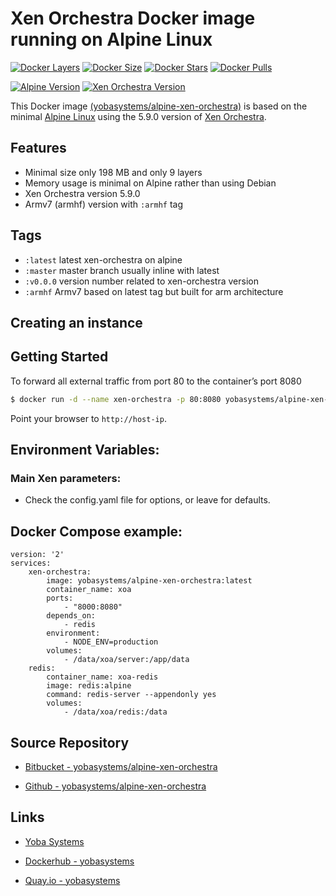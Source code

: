 # Xen Orchestra Docker image running on Alpine Linux

[![Docker Layers](https://img.shields.io/badge/docker%20layers-9-blue.svg?maxAge=2592000?style=flat-square)](https://hub.docker.com/r/yobasystems/alpine-xen-orchestra/) [![Docker Size](https://img.shields.io/badge/docker%20size-198%20MB-blue.svg?maxAge=2592000?style=flat-square)](https://hub.docker.com/r/yobasystems/alpine-xen-orchestra/) [![Docker Stars](https://img.shields.io/docker/stars/yobasystems/alpine-xen-orchestra.svg?maxAge=2592000?style=flat-square)](https://hub.docker.com/r/yobasystems/alpine-xen-orchestra/) [![Docker Pulls](https://img.shields.io/docker/pulls/yobasystems/alpine-xen-orchestra.svg?maxAge=2592000?style=flat-square)](https://hub.docker.com/r/yobasystems/alpine-xen-orchestra/)

[![Alpine Version](https://img.shields.io/badge/alpine%20version-v3.5-green.svg?maxAge=2592000?style=flat-square)](http://alpinelinux.org/) [![Xen Orchestra Version](https://img.shields.io/badge/xo%20version-v5.9.0-green.svg?maxAge=2592000?style=flat-square)](https://xen-orchestra.com/)


This Docker image [(yobasystems/alpine-xen-orchestra)](https://hub.docker.com/r/yobasystems/alpine-xen-orchestra/) is based on the minimal [Alpine Linux](http://alpinelinux.org/) using the 5.9.0 version of [Xen Orchestra](https://xen-orchestra.com/).

## Features

  * Minimal size only 198 MB and only 9 layers
  * Memory usage is minimal on Alpine rather than using Debian
  * Xen Orchestra version 5.9.0
  * Armv7 (armhf) version with ```:armhf``` tag

## Tags

  * ```:latest``` latest xen-orchestra on alpine
  * ```:master``` master branch usually inline with latest
  * ```:v0.0.0``` version number related to xen-orchestra version
  * ```:armhf``` Armv7 based on latest tag but built for arm architecture

## Creating an instance


## Getting Started

To forward all external traffic from port 80 to the container’s port 8080

```sh
$ docker run -d --name xen-orchestra -p 80:8080 yobasystems/alpine-xen-orchestra
```

Point your browser to `http://host-ip`.

## Environment Variables:


### Main Xen parameters:

* Check the config.yaml file for options, or leave for defaults.

## Docker Compose example:

```yalm
version: '2'
services:
    xen-orchestra:
        image: yobasystems/alpine-xen-orchestra:latest
        container_name: xoa
        ports:
            - "8000:8080"
        depends_on:
            - redis
        environment:
            - NODE_ENV=production
        volumes:
            - /data/xoa/server:/app/data
    redis:
        container_name: xoa-redis
        image: redis:alpine
        command: redis-server --appendonly yes
        volumes:
            - /data/xoa/redis:/data
```

## Source Repository

* [Bitbucket - yobasystems/alpine-xen-orchestra](https://bitbucket.org/yobasystems/alpine-xen-orchestra/)

* [Github - yobasystems/alpine-xen-orchestra](https://github.com/yobasystems/alpine-xen-orchestra)

## Links

* [Yoba Systems](https://www.yobasystems.co.uk/)

* [Dockerhub - yobasystems](https://hub.docker.com/u/yobasystems/)

* [Quay.io - yobasystems](https://quay.io/organization/yobasystems)

